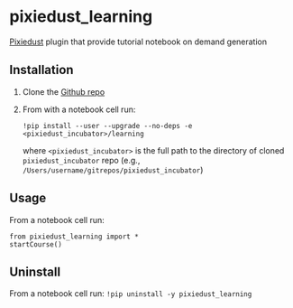 # pixiedust_learning

[Pixiedust](https://github.com/ibm-watson-data-lab/pixiedust) plugin that provide tutorial notebook on demand generation  


## Installation

1. Clone the [Github repo](https://github.com/ibm-watson-data-lab/pixiedust_incubator)

2. From with a notebook cell run:
	
	```
	!pip install --user --upgrade --no-deps -e <pixiedust_incubator>/learning
	```
	
	where `<pixiedust_incubator>` is the full path to the directory of cloned `pixiedust_incubator` repo (e.g., `/Users/username/gitrepos/pixiedust_incubator`)  


## Usage

From a notebook cell run:

```
from pixiedust_learning import *
startCourse()
```

## Uninstall

From a notebook cell run: `!pip uninstall -y pixiedust_learning`
